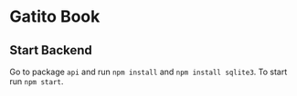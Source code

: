 # Gatito Book

## Start Backend
Go to package `api` and run `npm install` and `npm install sqlite3`. To start run `npm start`.
